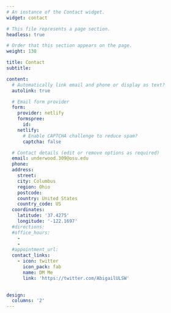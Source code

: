 ```yaml
---
# An instance of the Contact widget.
widget: contact

# This file represents a page section.
headless: true

# Order that this section appears on the page.
weight: 130

title: Contact
subtitle:

content:
  # Automatically link email and phone or display as text?
  autolink: true

  # Email form provider
  form:
    provider: netlify
    formspree:
      id:
    netlify:
      # Enable CAPTCHA challenge to reduce spam?
      captcha: false

  # Contact details (edit or remove options as required)
  email: underwood.309@osu.edu
  phone: 
  address:
    street: 
    city: Columbus
    region: Ohio
    postcode: 
    country: United States
    country_code: US
  coordinates:
    latitude: '37.4275'
    longitude: '-122.1697'
  #directions: 
  #office_hours:
    - 
    - 
  #appointment_url: 
  contact_links:
    - icon: twitter
      icon_pack: fab
      name: DM Me
      link: 'https://twitter.com/AbigailULSW'
    

design:
  columns: '2'
---
```

